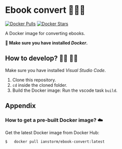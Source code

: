 # Ebook convert 📕🔄📗

[![Docker Pulls](https://img.shields.io/docker/pulls/ianstorm/ebook-convert)](https://hub.docker.com/r/ianstorm/ebook-convert)
[![Docker Stars](https://img.shields.io/docker/stars/ianstorm/ebook-convert)](https://hub.docker.com/r/ianstorm/ebook-convert)

A Docker image for converting ebooks.

**🐳 Make sure you have installed *Docker*.**


## How to develop? 👨‍💻 👩‍💻

Make sure you have installed *Visual Studio Code*.

1. Clone this repository.
2. `cd` inside the cloned folder.
2. Build the Docker image: Run the vscode task `build`.


## Appendix


### How to get a pre-built Docker image? ☁️

Get the latest Docker image from Docker Hub:
```
$	docker pull ianstorm/ebook-convert:latest
```
